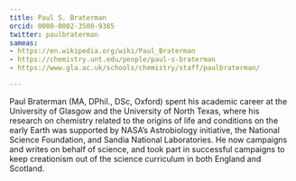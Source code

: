 ```yaml
---
title: Paul S. Braterman
orcid: 0000-0002-3500-9385 
twitter: paulbraterman
sameas:
- https://en.wikipedia.org/wiki/Paul_Braterman
- https://chemistry.unt.edu/people/paul-s-braterman
- https://www.gla.ac.uk/schools/chemistry/staff/paulbraterman/

---
```

Paul Braterman (MA, DPhil., DSc, Oxford) spent his academic career at the University of Glasgow and the University of North Texas, where his research on chemistry related to the origins of life and conditions on the early Earth was supported by  NASA’s Astrobiology initiative, the National Science Foundation, and Sandia National Laboratories. He now campaigns and writes on behalf of science, and  took part in successful campaigns to keep creationism out of the science curriculum in both England and Scotland.
